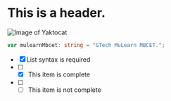 # This is a header.
![Image of Yaktocat](https://octodex.github.com/images/yaktocat.png)
``` typescript 
var mulearnMbcet: string = "GTech MuLearn MBCET."; 
``` 
- [x] List syntax is required
- [ ] - [x] This item is complete
- [ ] - [ ] This item is not complete 
